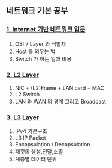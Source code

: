 ## 네트워크 기본 공부

### [1. Internet 기반 네트워크 입문](https://curved-order-7f4.notion.site/1-Internet-18fbd58b606e8185a54ce6e95e21e67f?pvs=4)
1. OSI 7 Layer 와 식별자
2. Host 를 외우는 법
3. Switch 가 하는 일과 비용

### [2. L2 Layer](https://curved-order-7f4.notion.site/2-L2-18fbd58b606e8180a9edf2ce7cd438c4?pvs=4)
1. NIC + (L2)Frame + LAN card + MAC
2. L2 Switch
3. LAN 과 WAN 의 경계 그리고 Broadcast

### [3. L3 Layer](https://curved-order-7f4.notion.site/3-L3-18fbd58b606e81699a79c33d706fe46a?pvs=4)
1. IPv4 기본구조
2. L3 IP Packet
3. Encapsulation / Decapsulation
4. 패킷의 생성,전달,소멸
5. 계층별 데이터 단위
